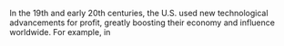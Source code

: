 In the 19th and early 20th centuries, the U.S. used new technological advancements for profit, greatly boosting their economy and influence worldwide. For example, in 
